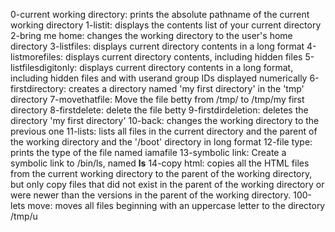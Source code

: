 0-current working directory: prints the absolute pathname of the current working directory
1-listit: displays the contents list of your current directory
2-bring me home: changes the working directory to the user's home directory
3-listfiles: displays current directory contents in a long format
4-listmorefiles: displays current directory contents, including hidden files
5-listfilesdigitonly: displays current directory contents in a long format, including hidden files and with userand group IDs displayed numerically
6-firstdirectory: creates a directory named 'my first directory' in the 'tmp' directory
7-movethatfile: Move the file betty from /tmp/ to /tmp/my first directory
8-firstdelete: delete the file betty
9-firstdirdeletion: deletes the directory 'my first directory'
10-back: changes the working directory to the previous one
11-lists: lists all files in the current directory and the parent of the working directory and the '/boot' directory in long format
12-file type: prints the type of the file named iamafile
13-symbolic link: Create a symbolic link to /bin/ls, named __ls__
14-copy html: copies all the HTML files from the current working directory to the parent of the working directory, but only copy files that did not exist in the parent of the working directory or were newer than the versions in the parent of the working directory.
100-lets move: moves all files beginning with an uppercase letter to the directory /tmp/u
